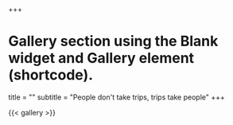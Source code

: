 +++
# Gallery section using the Blank widget and Gallery element (shortcode).


title = ""
subtitle = "People don't take trips, trips take people"
+++

{{< gallery >}}
